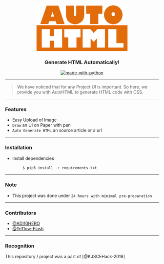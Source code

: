 <p align="center">
  <a href="#" rel="noopener">
 <img width=300px src="logo.PNG" alt="AutoHTML-logo"></a>
</p>

<h3 align="center">Generate HTML Automatically!</h3>

<div align="center">

[![made-with-python](https://img.shields.io/badge/Made%20with-Python-1f425f.svg)](https://www.python.org/)
<br>
</div>

------------------------------------------

>We have noticed that for any Project UI is important. So here, we provide you with AutoHTML to generate HTML code with CSS.



------------------------------------------
### Features

- Easy Upload of Image
- `Draw` an UI on Paper with pen
- `Auto Generate HTML` an source article or a url

------------------------------------------
### Installation

* Install dependencies
```sh
        $ pip3 install -r requirements.txt
```

------------------------------------------


### Note

- This project was done under `24 hours with minimal pre-preparation`

------------------------------------------
### Contributors
- [@ADI10HERO](https://github.com/ADI10HERO)
- [@Ye11ow-Flash](https://github.com/Ye11ow-Flash)

------------------------------------------
### Recognition

This repository / project was a part of [@KJSCEHack-2019]
